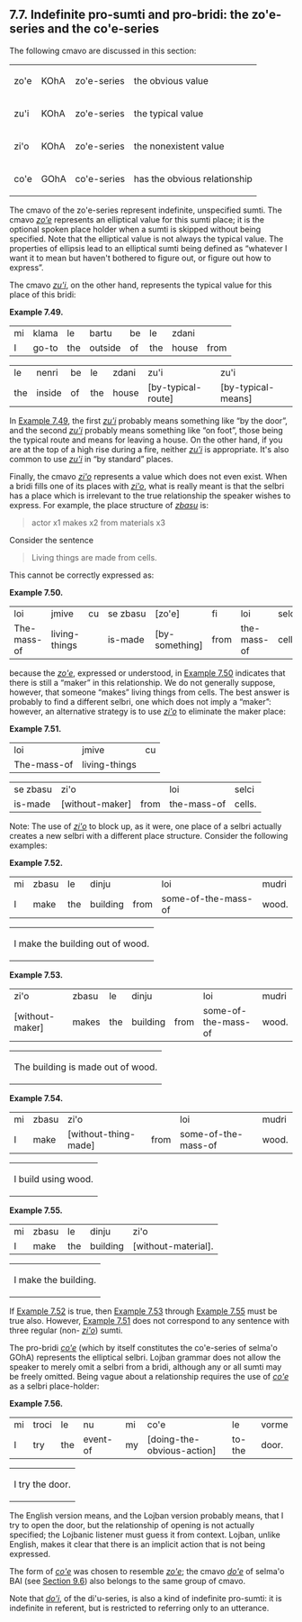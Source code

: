 <a id="section-zohe-cohe-series"></a>7.7. <a id="c7s7"></a>Indefinite pro-sumti and pro-bridi: the zo'e-series and the co'e-series
----------------------------------------------------------------------------------------------------------------------------------

The following cmavo are discussed in this section:

<table class="cmavo-list"><colgroup></colgroup><tbody><tr class="cmavo-entry"><td class="cmavo"><p class="cmavo">zo'e</p></td><td class="selmaho"><p class="selmaho">KOhA</p></td><td class="cmavo-series"><p class="cmavo-series">zo'e-series</p></td><td class="description"><p class="description">the obvious value</p></td></tr><tr class="cmavo-entry"><td class="cmavo"><p class="cmavo">zu'i</p></td><td class="selmaho"><p class="selmaho">KOhA</p></td><td class="cmavo-series"><p class="cmavo-series">zo'e-series</p></td><td class="description"><p class="description">the typical value</p></td></tr><tr class="cmavo-entry"><td class="cmavo"><p class="cmavo">zi'o</p></td><td class="selmaho"><p class="selmaho">KOhA</p></td><td class="cmavo-series"><p class="cmavo-series">zo'e-series</p></td><td class="description"><p class="description">the nonexistent value</p></td></tr><tr class="cmavo-entry"><td class="cmavo"><p class="cmavo">co'e</p></td><td class="selmaho"><p class="selmaho">GOhA</p></td><td class="cmavo-series"><p class="cmavo-series">co'e-series</p></td><td class="description"><p class="description">has the obvious relationship</p></td></tr></tbody></table>

<a id="id-1.8.9.4.1" class="indexterm"></a><a id="id-1.8.9.4.2" class="indexterm"></a><a id="id-1.8.9.4.3" class="indexterm"></a><a id="id-1.8.9.4.4" class="indexterm"></a><a id="id-1.8.9.4.5" class="indexterm"></a><a id="id-1.8.9.4.6" class="indexterm"></a><a id="id-1.8.9.4.7" class="indexterm"></a><a id="id-1.8.9.4.8" class="indexterm"></a><a id="id-1.8.9.4.9" class="indexterm"></a><a id="id-1.8.9.4.10" class="indexterm"></a><a id="id-1.8.9.4.11" class="indexterm"></a>The cmavo of the zo'e-series represent indefinite, unspecified sumti. The cmavo _<a id="id-1.8.9.4.12.1" class="indexterm"></a>[_zo'e_](../go01#valsi-zohe)_ represents an elliptical value for this sumti place; it is the optional spoken place holder when a sumti is skipped without being specified. Note that the elliptical value is not always the typical value. The properties of ellipsis lead to an elliptical sumti being defined as “whatever I want it to mean but haven't bothered to figure out, or figure out how to express”.

<a id="id-1.8.9.5.1" class="indexterm"></a><a id="id-1.8.9.5.2" class="indexterm"></a>The cmavo _<a id="id-1.8.9.5.3.1" class="indexterm"></a>[_zu'i_](../go01#valsi-zuhi)_, on the other hand, represents the typical value for this place of this bridi:

<div class="interlinear-gloss-example example">
<a id="example-random-id-VScg"></a>

**Example 7.49. <a id="c7e7d1"></a>** 

<table class="interlinear-gloss"><colgroup></colgroup><tbody><tr class="jbo"><td>mi</td><td>klama</td><td>le</td><td>bartu</td><td>be</td><td>le</td><td>zdani</td></tr><tr class="gloss"><td>I</td><td>go-to</td><td>the</td><td>outside</td><td>of</td><td>the</td><td>house</td><td>from</td></tr></tbody></table>

<table class="interlinear-gloss"><colgroup></colgroup><tbody><tr class="jbo"><td>le</td><td>nenri</td><td>be</td><td>le</td><td>zdani</td><td>zu'i</td><td>zu'i</td></tr><tr class="gloss"><td>the</td><td>inside</td><td>of</td><td>the</td><td>house</td><td>[by-typical-route]</td><td>[by-typical-means]</td></tr></tbody></table>

</div>  

In [Example 7.49](../section-zohe-cohe-series#example-random-id-VScg), the first _<a id="id-1.8.9.7.2.1" class="indexterm"></a>[_zu'i_](../go01#valsi-zuhi)_ probably means something like “by the door”, and the second _<a id="id-1.8.9.7.4.1" class="indexterm"></a>[_zu'i_](../go01#valsi-zuhi)_ probably means something like “on foot”, those being the typical route and means for leaving a house. On the other hand, if you are at the top of a high rise during a fire, neither _<a id="id-1.8.9.7.6.1" class="indexterm"></a>[_zu'i_](../go01#valsi-zuhi)_ is appropriate. It's also common to use _<a id="id-1.8.9.7.7.1" class="indexterm"></a>[_zu'i_](../go01#valsi-zuhi)_ in “by standard” places.

<a id="id-1.8.9.8.1" class="indexterm"></a><a id="id-1.8.9.8.2" class="indexterm"></a><a id="id-1.8.9.8.3" class="indexterm"></a>Finally, the cmavo _<a id="id-1.8.9.8.4.1" class="indexterm"></a>[_zi'o_](../go01#valsi-ziho)_ represents a value which does not even exist. When a bridi fills one of its places with _<a id="id-1.8.9.8.5.1" class="indexterm"></a>[_zi'o_](../go01#valsi-ziho)_, what is really meant is that the selbri has a place which is irrelevant to the true relationship the speaker wishes to express. For example, the place structure of _<a id="id-1.8.9.8.6.1" class="indexterm"></a>[_zbasu_](../go01#valsi-zbasu)_ is:

> actor x1 makes x2 from materials x3

<a id="id-1.8.9.10.1" class="indexterm"></a>Consider the sentence

> Living things are made from cells.

This cannot be correctly expressed as:

<div class="interlinear-gloss-example example">
<a id="example-random-id-ipCV"></a>

**Example 7.50. <a id="c7e7d2"></a>** 

<table class="interlinear-gloss"><colgroup></colgroup><tbody><tr class="jbo"><td>loi</td><td>jmive</td><td>cu</td><td>se&nbsp;zbasu</td><td>[zo'e]</td><td>fi</td><td>loi</td><td>selci</td></tr><tr class="gloss"><td>The-mass-of</td><td>living-things</td><td>&nbsp;</td><td>is-made</td><td>[by-something]</td><td>from</td><td>the-mass-of</td><td>cells</td></tr></tbody></table>

</div>  

because the _<a id="id-1.8.9.14.1.1" class="indexterm"></a>[_zo'e_](../go01#valsi-zohe)_, expressed or understood, in [Example 7.50](../section-zohe-cohe-series#example-random-id-ipCV) indicates that there is still a “maker” in this relationship. We do not generally suppose, however, that someone “makes” living things from cells. The best answer is probably to find a different selbri, one which does not imply a “maker”: however, an alternative strategy is to use _<a id="id-1.8.9.14.6.1" class="indexterm"></a>[_zi'o_](../go01#valsi-ziho)_ to eliminate the maker place:

<div class="interlinear-gloss-example example">
<a id="example-random-id-xxm1"></a>

**Example 7.51. <a id="c7e7d3"></a>** 

<table class="interlinear-gloss"><colgroup></colgroup><tbody><tr class="jbo"><td>loi</td><td>jmive</td><td>cu</td></tr><tr class="gloss"><td>The-mass-of</td><td>living-things</td><td>&nbsp;</td></tr></tbody></table>

<table class="interlinear-gloss"><colgroup></colgroup><tbody><tr class="jbo"><td>se&nbsp;zbasu</td><td>zi'o</td><td></td><td>loi</td><td>selci</td></tr><tr class="gloss"><td>is-made</td><td>[without-maker]</td><td>from</td><td>the-mass-of</td><td>cells.</td></tr></tbody></table>

</div>  

<a id="id-1.8.9.16.1" class="indexterm"></a>Note: The use of _<a id="id-1.8.9.16.2.1" class="indexterm"></a>[_zi'o_](../go01#valsi-ziho)_ to block up, as it were, one place of a selbri actually creates a new selbri with a different place structure. Consider the following examples:

<div class="interlinear-gloss-example example">
<a id="example-random-id-qLoY"></a>

**Example 7.52. <a id="c7e7d4"></a>** 

<table class="interlinear-gloss"><colgroup></colgroup><tbody><tr class="jbo"><td>mi</td><td>zbasu</td><td>le</td><td>dinju</td><td></td><td>loi</td><td>mudri</td></tr><tr class="gloss"><td>I</td><td>make</td><td>the</td><td>building</td><td>from</td><td>some-of-the-mass-of</td><td>wood.</td></tr></tbody></table>

<table class="interlinear-gloss"><tbody><tr class="para"><td colspan="12321"><p class="natlang">I make the building out of wood.</p></td></tr></tbody></table>

</div>  
<div class="interlinear-gloss-example example">
<a id="example-random-id-qLPI"></a>

**Example 7.53. <a id="c7e7d5"></a>** 

<table class="interlinear-gloss"><colgroup></colgroup><tbody><tr class="jbo"><td>zi'o</td><td>zbasu</td><td>le</td><td>dinju</td><td></td><td>loi</td><td>mudri</td></tr><tr class="gloss"><td>[without-maker]</td><td>makes</td><td>the</td><td>building</td><td>from</td><td>some-of-the-mass-of</td><td>wood.</td></tr></tbody></table>

<table class="interlinear-gloss"><tbody><tr class="para"><td colspan="12321"><p class="natlang">The building is made out of wood.</p></td></tr></tbody></table>

</div>  
<div class="interlinear-gloss-example example">
<a id="example-random-id-qLpy"></a>

**Example 7.54. <a id="c7e7d6"></a>** 

<table class="interlinear-gloss"><colgroup></colgroup><tbody><tr class="jbo"><td>mi</td><td>zbasu</td><td>zi'o</td><td></td><td>loi</td><td>mudri</td></tr><tr class="gloss"><td>I</td><td>make</td><td>[without-thing-made]</td><td>from</td><td>some-of-the-mass-of</td><td>wood.</td></tr></tbody></table>

<table class="interlinear-gloss"><tbody><tr class="para"><td colspan="12321"><p class="natlang">I build using wood.</p></td></tr></tbody></table>

</div>  
<div class="interlinear-gloss-example example">
<a id="example-random-id-qLqE"></a>

**Example 7.55. <a id="c7e7d7"></a>** 

<table class="interlinear-gloss"><colgroup></colgroup><tbody><tr class="jbo"><td>mi</td><td>zbasu</td><td>le</td><td>dinju</td><td>zi'o</td></tr><tr class="gloss"><td>I</td><td>make</td><td>the</td><td>building</td><td>[without-material].</td></tr></tbody></table>

<table class="interlinear-gloss"><tbody><tr class="para"><td colspan="12321"><p class="natlang">I make the building.</p></td></tr></tbody></table>

</div>  

If [Example 7.52](../section-zohe-cohe-series#example-random-id-qLoY) is true, then [Example 7.53](../section-zohe-cohe-series#example-random-id-qLPI) through [Example 7.55](../section-zohe-cohe-series#example-random-id-qLqE) must be true also. However, [Example 7.51](../section-zohe-cohe-series#example-random-id-xxm1) does not correspond to any sentence with three regular (non- _<a id="id-1.8.9.21.5.1" class="indexterm"></a>[_zi'o_](../go01#valsi-ziho)_) sumti.

<a id="id-1.8.9.22.1" class="indexterm"></a><a id="id-1.8.9.22.2" class="indexterm"></a>The pro-bridi _<a id="id-1.8.9.22.3.1" class="indexterm"></a>[_co'e_](../go01#valsi-cohe)_ (which by itself constitutes the co'e-series of selma'o GOhA) represents the elliptical selbri. Lojban grammar does not allow the speaker to merely omit a selbri from a bridi, although any or all sumti may be freely omitted. Being vague about a relationship requires the use of _<a id="id-1.8.9.22.4.1" class="indexterm"></a>[_co'e_](../go01#valsi-cohe)_ as a selbri place-holder:

<div class="interlinear-gloss-example example">
<a id="example-random-id-uy9R"></a>

**Example 7.56. <a id="c7e7d8"></a>** 

<table class="interlinear-gloss"><colgroup></colgroup><tbody><tr class="jbo"><td>mi</td><td>troci</td><td>le</td><td>nu</td><td>mi</td><td>co'e</td><td>le</td><td>vorme</td></tr><tr class="gloss"><td>I</td><td>try</td><td>the</td><td>event-of</td><td>my</td><td>[doing-the-obvious-action]</td><td>to-the</td><td>door.</td></tr></tbody></table>

<table class="interlinear-gloss"><tbody><tr class="para"><td colspan="12321"><p class="natlang">I try the door.</p></td></tr></tbody></table>

</div>  

The English version means, and the Lojban version probably means, that I try to open the door, but the relationship of opening is not actually specified; the Lojbanic listener must guess it from context. Lojban, unlike English, makes it clear that there is an implicit action that is not being expressed.

<a id="id-1.8.9.25.1" class="indexterm"></a>The form of _<a id="id-1.8.9.25.2.1" class="indexterm"></a>[_co'e_](../go01#valsi-cohe)_ was chosen to resemble _<a id="id-1.8.9.25.3.1" class="indexterm"></a>[_zo'e_](../go01#valsi-zohe)_; the cmavo _<a id="id-1.8.9.25.4.1" class="indexterm"></a>[_do'e_](../go01#valsi-dohe)_ of selma'o BAI (see [Section 9.6](../section-BAI)) also belongs to the same group of cmavo.

<a id="id-1.8.9.26.1" class="indexterm"></a><a id="id-1.8.9.26.2" class="indexterm"></a>Note that _<a id="id-1.8.9.26.3.1" class="indexterm"></a>[_do'i_](../go01#valsi-dohi)_, of the di'u-series, is also a kind of indefinite pro-sumti: it is indefinite in referent, but is restricted to referring only to an utterance.